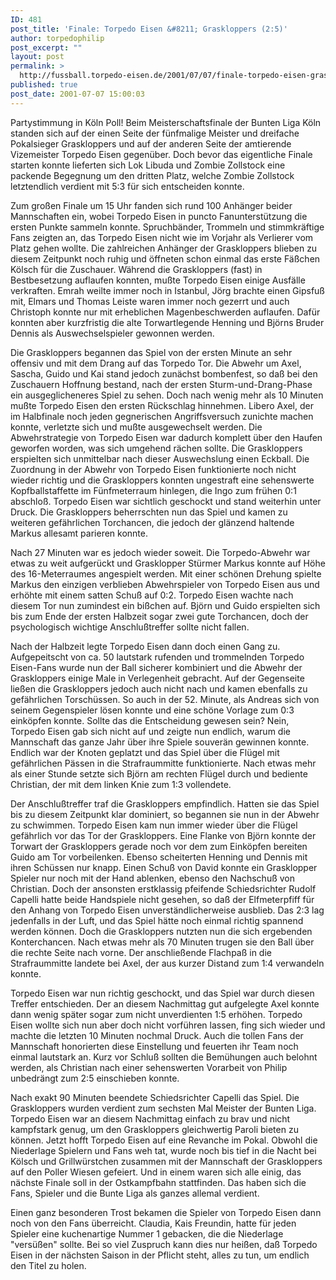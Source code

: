 ```yaml
---
ID: 481
post_title: 'Finale: Torpedo Eisen &#8211; Graskloppers (2:5)'
author: torpedophilip
post_excerpt: ""
layout: post
permalink: >
  http://fussball.torpedo-eisen.de/2001/07/07/finale-torpedo-eisen-graskloppers-25/
published: true
post_date: 2001-07-07 15:00:03
---
```

Partystimmung in Köln Poll! Beim Meisterschaftsfinale der Bunten Liga Köln standen sich auf der einen Seite der fünfmalige Meister und dreifache Pokalsieger Graskloppers und auf der anderen Seite der amtierende Vizemeister Torpedo Eisen gegenüber. Doch bevor das eigentliche Finale starten konnte lieferten sich Lok Libuda und Zombie Zollstock eine packende Begegnung um den dritten Platz, welche Zombie Zollstock letztendlich verdient mit 5:3 für sich entscheiden konnte.

Zum großen Finale um 15 Uhr fanden sich rund 100 Anhänger beider Mannschaften ein, wobei Torpedo Eisen in puncto Fanunterstützung die ersten Punkte sammeln konnte. Spruchbänder, Trommeln und stimmkräftige Fans zeigten an, das Torpedo Eisen nicht wie im Vorjahr als Verlierer vom Platz gehen wollte. Die zahlreichen Anhänger der Graskloppers blieben zu diesem Zeitpunkt noch ruhig und öffneten schon einmal das erste Fäßchen Kölsch für die Zuschauer. Während die Graskloppers (fast) in Bestbesetzung auflaufen konnten, mußte Torpedo Eisen einige Ausfälle verkraften. Emrah weilte immer noch in Istanbul, Jörg brachte einen Gipsfuß mit, Elmars und Thomas Leiste waren immer noch gezerrt und auch Christoph konnte nur mit erheblichen Magenbeschwerden auflaufen. Dafür konnten aber kurzfristig die alte Torwartlegende Henning und Björns Bruder Dennis als Auswechselspieler gewonnen werden.

Die Graskloppers begannen das Spiel von der ersten Minute an sehr offensiv und mit dem Drang auf das Torpedo Tor. Die Abwehr um Axel, Sascha, Guido und Kai stand jedoch zunächst bombenfest, so daß bei den Zuschauern Hoffnung bestand, nach der ersten Sturm-und-Drang-Phase ein ausgeglicheneres Spiel zu sehen. Doch nach wenig mehr als 10 Minuten mußte Torpedo Eisen den ersten Rückschlag hinnehmen. Libero Axel, der im Halbfinale noch jeden gegnerischen Angriffsversuch zunichte machen konnte, verletzte sich und mußte ausgewechselt werden. Die Abwehrstrategie von Torpedo Eisen war dadurch komplett über den Haufen geworfen worden, was sich umgehend rächen sollte. Die Graskloppers erspielten sich unmittelbar nach dieser Auswechslung einen Eckball. Die Zuordnung in der Abwehr von Torpedo Eisen funktionierte noch nicht wieder richtig und die Graskloppers konnten ungestraft eine sehenswerte Kopfballstaffette im Fünfmeterraum hinlegen, die Ingo zum frühen 0:1 abschloß. Torpedo Eisen war sichtlich geschockt und stand weiterhin unter Druck. Die Graskloppers beherrschten nun das Spiel und kamen zu weiteren gefährlichen Torchancen, die jedoch der glänzend haltende Markus allesamt parieren konnte.

Nach 27 Minuten war es jedoch wieder soweit. Die Torpedo-Abwehr war etwas zu weit aufgerückt und Grasklopper Stürmer Markus konnte auf Höhe des 16-Meterraumes angespielt werden. Mit einer schönen Drehung spielte Markus den einzigen verblieben Abwehrspieler von Torpedo Eisen aus und erhöhte mit einem satten Schuß auf 0:2. Torpedo Eisen wachte nach diesem Tor nun zumindest ein bißchen auf. Björn und Guido erspielten sich bis zum Ende der ersten Halbzeit sogar zwei gute Torchancen, doch der psychologisch wichtige Anschlußtreffer sollte nicht fallen.

Nach der Halbzeit legte Torpedo Eisen dann doch einen Gang zu. Aufgepeitscht von ca. 50 lautstark rufenden und trommelnden Torpedo Eisen-Fans wurde nun der Ball sicherer kombiniert und die Abwehr der Graskloppers einige Male in Verlegenheit gebracht. Auf der Gegenseite ließen die Graskloppers jedoch auch nicht nach und kamen ebenfalls zu gefährlichen Torschüssen. So auch in der 52. Minute, als Andreas sich von seinem Gegenspieler lösen konnte und eine schöne Vorlage zum 0:3 einköpfen konnte. Sollte das die Entscheidung gewesen sein? Nein, Torpedo Eisen gab sich nicht auf und zeigte nun endlich, warum die Mannschaft das ganze Jahr über ihre Spiele souverän gewinnen konnte. Endlich war der Knoten geplatzt und das Spiel über die Flügel mit gefährlichen Pässen in die Strafraummitte funktionierte. Nach etwas mehr als einer Stunde setzte sich Björn am rechten Flügel durch und bediente Christian, der mit dem linken Knie zum 1:3 vollendete.

Der Anschlußtreffer traf die Graskloppers empfindlich. Hatten sie das Spiel bis zu diesem Zeitpunkt klar dominiert, so begannen sie nun in der Abwehr zu schwimmen. Torpedo Eisen kam nun immer wieder über die Flügel gefährlich vor das Tor der Graskloppers. Eine Flanke von Björn konnte der Torwart der Graskloppers gerade noch vor dem zum Einköpfen bereiten Guido am Tor vorbeilenken. Ebenso scheiterten Henning und Dennis mit ihren Schüssen nur knapp. Einen Schuß von David konnte ein Grasklopper Spieler nur noch mit der Hand ablenken, ebenso den Nachschuß von Christian. Doch der ansonsten erstklassig pfeifende Schiedsrichter Rudolf Capelli hatte beide Handspiele nicht gesehen, so daß der Elfmeterpfiff für den Anhang von Torpedo Eisen unverständlicherweise ausblieb. Das 2:3 lag jedenfalls in der Luft, und das Spiel hätte noch einmal richtig spannend werden können. Doch die Graskloppers nutzten nun die sich ergebenden Konterchancen. Nach etwas mehr als 70 Minuten trugen sie den Ball über die rechte Seite nach vorne. Der anschließende Flachpaß in die Strafraummitte landete bei Axel, der aus kurzer Distand zum 1:4 verwandeln konnte. 

Torpedo Eisen war nun richtig geschockt, und das Spiel war durch diesen Treffer entschieden. Der an diesem Nachmittag gut aufgelegte Axel konnte dann wenig später sogar zum nicht unverdienten 1:5 erhöhen. Torpedo Eisen wollte sich nun aber doch nicht vorführen lassen, fing sich wieder und machte die letzten 10 Minuten nochmal Druck. Auch die tollen Fans der Mannschaft honorierten diese Einstellung und feuerten ihr Team noch einmal lautstark an. Kurz vor Schluß sollten die Bemühungen auch belohnt werden, als Christian nach einer sehenswerten Vorarbeit von Philip unbedrängt zum 2:5 einschieben konnte.

Nach exakt 90 Minuten beendete Schiedsrichter Capelli das Spiel. Die Graskloppers wurden verdient zum sechsten Mal Meister der Bunten Liga. Torpedo Eisen war an diesem Nachmittag einfach zu brav und nicht kampfstark genug, um den Graskloppers gleichwertig Paroli bieten zu können. Jetzt hofft Torpedo Eisen auf eine Revanche im Pokal. Obwohl die Niederlage Spielern und Fans weh tat, wurde noch bis tief in die Nacht bei Kölsch und Grillwürstchen zusammen mit der Mannschaft der Graskloppers auf den Poller Wiesen gefeiert. Und in einem waren sich alle einig, das nächste Finale soll in der Ostkampfbahn stattfinden. Das haben sich die Fans, Spieler und die Bunte Liga als ganzes allemal verdient.

Einen ganz besonderen Trost bekamen die Spieler von Torpedo Eisen dann noch von den Fans überreicht. Claudia, Kais Freundin, hatte für jeden Spieler eine kuchenartige Nummer 1 gebacken, die die Niederlage "versüßen" sollte. Bei so viel Zuspruch kann dies nur heißen, daß Torpedo Eisen in der nächsten Saison in der Pflicht steht, alles zu tun, um endlich den Titel zu holen.